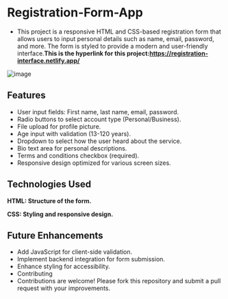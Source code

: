 # Registration-Form-App
- This project is a responsive HTML and CSS-based registration form that allows users to input personal details such as name, email, password, and more. The form is styled to provide a modern and user-friendly interface.**This is the hyperlink for this project:https://registration-interface.netlify.app/**

![image](https://github.com/user-attachments/assets/48481184-8914-486e-993c-c8475b2c913b)

## Features
- User input fields: First name, last name, email, password.
- Radio buttons to select account type (Personal/Business).
- File upload for profile picture.
- Age input with validation (13-120 years).
- Dropdown to select how the user heard about the service.
- Bio text area for personal descriptions.
- Terms and conditions checkbox (required).
- Responsive design optimized for various screen sizes.
## Technologies Used
**HTML: Structure of the form.**

**CSS: Styling and responsive design.**

## Future Enhancements
- Add JavaScript for client-side validation.
- Implement backend integration for form submission.
- Enhance styling for accessibility.
- Contributing
- Contributions are welcome! Please fork this repository and submit a pull request with your improvements.
